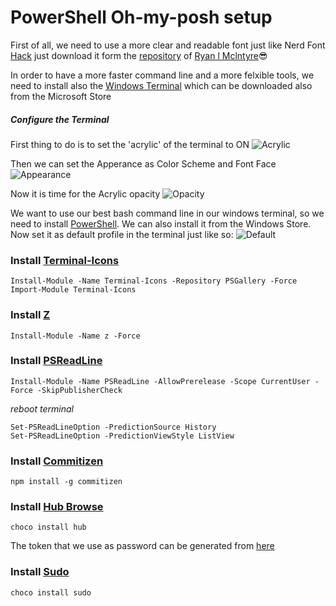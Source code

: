 # PowerShell Oh-my-posh setup

First of all, we need to use a more clear and readable font just like Nerd Font [Hack](https://github.com/ryanoasis/nerd-fonts/releases/download/v2.1.0/Hack.zip) just download it form the [repository](https://github.com/ryanoasis/nerd-fonts) of [Ryan l Mclntyre](https://github.com/ryanoasis)😎

In order to have a more faster command line and a more felxible tools, we need to install also the [Windows Terminal](https://github.com/microsoft/terminal) which can be downloaded also from the Microsoft Store

##### Configure the Terminal
First thing to do is to set the 'acrylic' of the terminal to ON
![Acrylic](https://i.ibb.co/412Dkhc/Capture.png)

Then we can set the Apperance as Color Scheme and Font Face
![Appearance](https://i.ibb.co/mCNM4Sc/Capture.png)

Now it is time for the Acrylic opacity
![Opacity](https://i.ibb.co/Wgd1pW9/Capture.png)

We want to use our best bash command line in our windows terminal, so we need to install [PowerShell](https://github.com/PowerShell/PowerShell/releases/tag/v7.2.2). We can also install it from the Windows Store.
Now set it as default profile in the terminal just like so:
![Default](https://i.ibb.co/ggnmG95/Cattura.png)


### Install [Terminal-Icons](https://github.com/devblackops/Terminal-Icons)
```
Install-Module -Name Terminal-Icons -Repository PSGallery -Force
Import-Module Terminal-Icons
```

### Install [Z](https://github.com/rupa/z)
```
Install-Module -Name z -Force
```

### Install [PSReadLine](https://github.com/PowerShell/PSReadLine)
```
Install-Module -Name PSReadLine -AllowPrerelease -Scope CurrentUser -Force -SkipPublisherCheck
```
_reboot terminal_
```
Set-PSReadLineOption -PredictionSource History
Set-PSReadLineOption -PredictionViewStyle ListView
```

### Install [Commitizen](https://github.com/commitizen/cz-cli)
```
npm install -g commitizen
```

### Install [Hub Browse](https://github.com/github/hub)
```
choco install hub
```
The token that we use as password can be generated from [here](https://github.com/settings/tokens)

### Install [Sudo](https://community.chocolatey.org/packages/Sudo)
```
choco install sudo
```